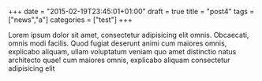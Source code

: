+++
date = "2015-02-19T23:45:01+01:00"
draft = true
title = "post4"
tags = ["news","a"]
categories = ["test"]
+++

 

Lorem ipsum dolor sit amet, consectetur adipisicing elit omnis. Obcaecati, omnis modi facilis. Quod fugiat deserunt animi cum maiores omnis, explicabo aliquam, ullam voluptatum veniam quo amet distinctio natus architecto quae! cum maiores omnis, explicabo aliquam consectetur adipisicing elit
